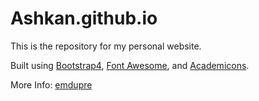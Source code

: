 # Ashkan.github.io

This is the repository for my personal website.

Built using [Bootstrap4](https://v4-alpha.getbootstrap.com/), [Font Awesome](http://fontawesome.io/), and [Academicons](http://jpswalsh.github.io/academicons/). 

More Info: [emdupre](https://github.com/emdupre/emdupre.github.io)
